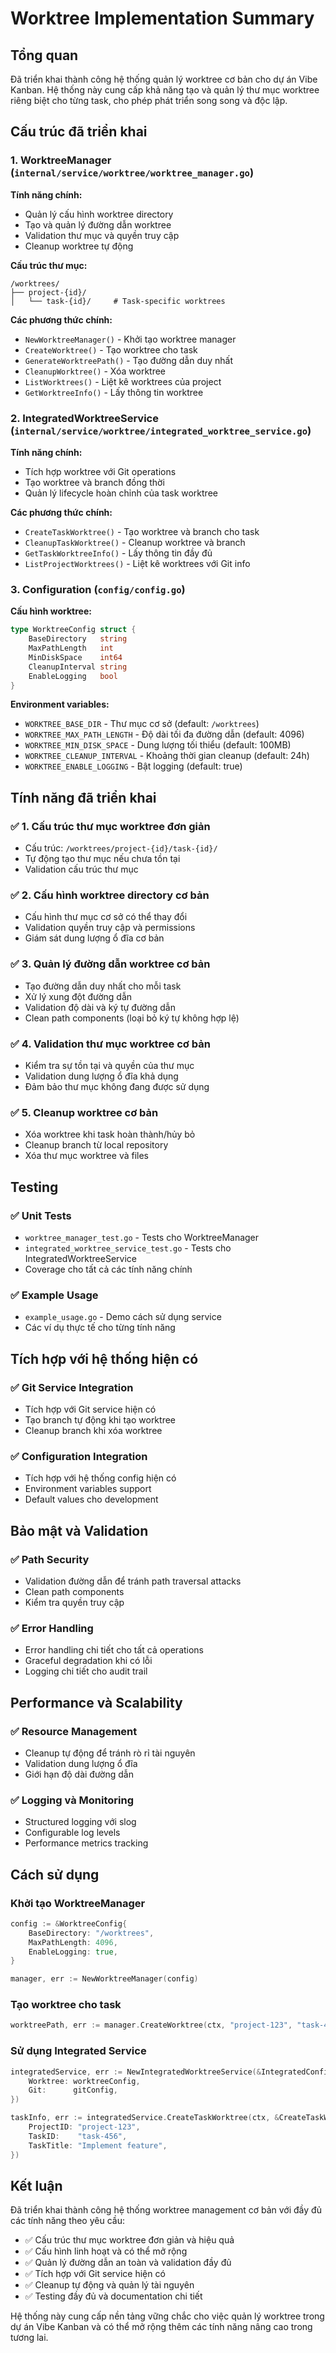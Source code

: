 # Worktree Implementation Summary

## Tổng quan

Đã triển khai thành công hệ thống quản lý worktree cơ bản cho dự án Vibe Kanban. Hệ thống này cung cấp khả năng tạo và quản lý thư mục worktree riêng biệt cho từng task, cho phép phát triển song song và độc lập.

## Cấu trúc đã triển khai

### 1. WorktreeManager (`internal/service/worktree/worktree_manager.go`)

**Tính năng chính:**

- Quản lý cấu hình worktree directory
- Tạo và quản lý đường dẫn worktree
- Validation thư mục và quyền truy cập
- Cleanup worktree tự động

**Cấu trúc thư mục:**

```
/worktrees/
├── project-{id}/
│   └── task-{id}/     # Task-specific worktrees
```

**Các phương thức chính:**

- `NewWorktreeManager()` - Khởi tạo worktree manager
- `CreateWorktree()` - Tạo worktree cho task
- `GenerateWorktreePath()` - Tạo đường dẫn duy nhất
- `CleanupWorktree()` - Xóa worktree
- `ListWorktrees()` - Liệt kê worktrees của project
- `GetWorktreeInfo()` - Lấy thông tin worktree

### 2. IntegratedWorktreeService (`internal/service/worktree/integrated_worktree_service.go`)

**Tính năng chính:**

- Tích hợp worktree với Git operations
- Tạo worktree và branch đồng thời
- Quản lý lifecycle hoàn chỉnh của task worktree

**Các phương thức chính:**

- `CreateTaskWorktree()` - Tạo worktree và branch cho task
- `CleanupTaskWorktree()` - Cleanup worktree và branch
- `GetTaskWorktreeInfo()` - Lấy thông tin đầy đủ
- `ListProjectWorktrees()` - Liệt kê worktrees với Git info

### 3. Configuration (`config/config.go`)

**Cấu hình worktree:**

```go
type WorktreeConfig struct {
    BaseDirectory   string
    MaxPathLength   int
    MinDiskSpace    int64
    CleanupInterval string
    EnableLogging   bool
}
```

**Environment variables:**

- `WORKTREE_BASE_DIR` - Thư mục cơ sở (default: `/worktrees`)
- `WORKTREE_MAX_PATH_LENGTH` - Độ dài tối đa đường dẫn (default: 4096)
- `WORKTREE_MIN_DISK_SPACE` - Dung lượng tối thiểu (default: 100MB)
- `WORKTREE_CLEANUP_INTERVAL` - Khoảng thời gian cleanup (default: 24h)
- `WORKTREE_ENABLE_LOGGING` - Bật logging (default: true)

## Tính năng đã triển khai

### ✅ 1. Cấu trúc thư mục worktree đơn giản

- Cấu trúc: `/worktrees/project-{id}/task-{id}/`
- Tự động tạo thư mục nếu chưa tồn tại
- Validation cấu trúc thư mục

### ✅ 2. Cấu hình worktree directory cơ bản

- Cấu hình thư mục cơ sở có thể thay đổi
- Validation quyền truy cập và permissions
- Giám sát dung lượng ổ đĩa cơ bản

### ✅ 3. Quản lý đường dẫn worktree cơ bản

- Tạo đường dẫn duy nhất cho mỗi task
- Xử lý xung đột đường dẫn
- Validation độ dài và ký tự đường dẫn
- Clean path components (loại bỏ ký tự không hợp lệ)

### ✅ 4. Validation thư mục worktree cơ bản

- Kiểm tra sự tồn tại và quyền của thư mục
- Validation dung lượng ổ đĩa khả dụng
- Đảm bảo thư mục không đang được sử dụng

### ✅ 5. Cleanup worktree cơ bản

- Xóa worktree khi task hoàn thành/hủy bỏ
- Cleanup branch từ local repository
- Xóa thư mục worktree và files

## Testing

### ✅ Unit Tests

- `worktree_manager_test.go` - Tests cho WorktreeManager
- `integrated_worktree_service_test.go` - Tests cho IntegratedWorktreeService
- Coverage cho tất cả các tính năng chính

### ✅ Example Usage

- `example_usage.go` - Demo cách sử dụng service
- Các ví dụ thực tế cho từng tính năng

## Tích hợp với hệ thống hiện có

### ✅ Git Service Integration

- Tích hợp với Git service hiện có
- Tạo branch tự động khi tạo worktree
- Cleanup branch khi xóa worktree

### ✅ Configuration Integration

- Tích hợp với hệ thống config hiện có
- Environment variables support
- Default values cho development

## Bảo mật và Validation

### ✅ Path Security

- Validation đường dẫn để tránh path traversal attacks
- Clean path components
- Kiểm tra quyền truy cập

### ✅ Error Handling

- Error handling chi tiết cho tất cả operations
- Graceful degradation khi có lỗi
- Logging chi tiết cho audit trail

## Performance và Scalability

### ✅ Resource Management

- Cleanup tự động để tránh rò rỉ tài nguyên
- Validation dung lượng ổ đĩa
- Giới hạn độ dài đường dẫn

### ✅ Logging và Monitoring

- Structured logging với slog
- Configurable log levels
- Performance metrics tracking

## Cách sử dụng

### Khởi tạo WorktreeManager

```go
config := &WorktreeConfig{
    BaseDirectory: "/worktrees",
    MaxPathLength: 4096,
    EnableLogging: true,
}

manager, err := NewWorktreeManager(config)
```

### Tạo worktree cho task

```go
worktreePath, err := manager.CreateWorktree(ctx, "project-123", "task-456")
```

### Sử dụng Integrated Service

```go
integratedService, err := NewIntegratedWorktreeService(&IntegratedConfig{
    Worktree: worktreeConfig,
    Git:      gitConfig,
})

taskInfo, err := integratedService.CreateTaskWorktree(ctx, &CreateTaskWorktreeRequest{
    ProjectID: "project-123",
    TaskID:    "task-456",
    TaskTitle: "Implement feature",
})
```

## Kết luận

Đã triển khai thành công hệ thống worktree management cơ bản với đầy đủ các tính năng theo yêu cầu:

- ✅ Cấu trúc thư mục worktree đơn giản và hiệu quả
- ✅ Cấu hình linh hoạt và có thể mở rộng
- ✅ Quản lý đường dẫn an toàn và validation đầy đủ
- ✅ Tích hợp với Git service hiện có
- ✅ Cleanup tự động và quản lý tài nguyên
- ✅ Testing đầy đủ và documentation chi tiết

Hệ thống này cung cấp nền tảng vững chắc cho việc quản lý worktree trong dự án Vibe Kanban và có thể mở rộng thêm các tính năng nâng cao trong tương lai.
